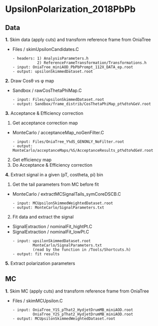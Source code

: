 # UpsilonPolarization_2018PbPb
	
## Data 

**1.**	Skim data (apply cuts) and transform reference frame from OniaTree <br>
  - Files / skimUpsilonCandidates.C
    ```
    - headers: 1) AnalysisParameters.h
               2) ReferenceFrameTransformation/Transformations.h
    - input: OniaTree_miniAOD_PbPbPrompt_112X_DATA_ep.root 
    - output: upsilonSkimmedDataset.root
    ```
    
**2.** 	Draw Cos&theta; vs &phi; map   <br>
  - Sandbox / rawCosThetaPhiMap.C
    ```
    - input: Files/upsilonSkimmedDataset.root
    - output: Sandbox/frame_distrib/CosThetaPhiMap_pt%dto%GeV.root
    ```
    
**3.** Acceptance & Efficiency correction 
1) Get acceptance correction map
  - MonteCarlo / acceptanceMap_noGenFilter.C
    ```
    - input: Files/OniaTree_Y%dS_GENONLY_NoFilter.root
    - output: MonteCarlo/acceptanceMaps/%S/AcceptanceResults_pt%dto%dGeV.root 
    ```
2) Get efficiency map
3) Do Acceptance & Efficiency correction
   
**4.** 	Extract signal in a given (pT, costheta, pi) bin  <br>
1) Get the tail parameters from MC before fit  
  - MonteCarlo / extractMCSignalTails_symCoreDSCB.C
    ```
    - input: MCUpsilonSkimmedWeightedDataset.root
    - output: MonteCarlo/SignalParameters.txt
    ```
2) Fit data and extract the signal
  - SignalExtraction / nominalFit_hightPt.C <br>
  - SignalExtraction / nominalFit_lowPt.C <br>
    ```
    - input: upsilonSkimmedDataset.root
             MonteCarlo/SignalParameters.txt 
             (read by the function in /Tools/Shortcuts.h)
    - output: fit results
    ```
    
**5.**  Extract polarization parameters


## MC

**1.** Skim MC (apply cuts) and transform reference frame from OniaTree  <br>
   - Files / skimMCUpsilon.C
     ```
     - input: OniaTree_Y1S_pThat2_HydjetDrumMB_miniAOD.root
              OniaTree_Y2S_pThat2_HydjetDrumMB_miniAOD.root
     - output: MCUpsilonSkimmedWeightedDataset.root
     ```



